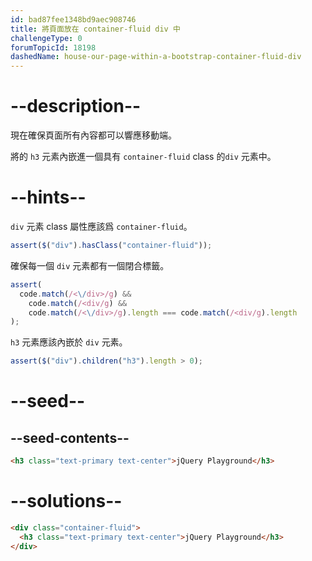 ```yaml
---
id: bad87fee1348bd9aec908746
title: 將頁面放在 container-fluid div 中
challengeType: 0
forumTopicId: 18198
dashedName: house-our-page-within-a-bootstrap-container-fluid-div
---
```


# --description--

現在確保頁面所有內容都可以響應移動端。

將的 `h3` 元素內嵌進一個具有 `container-fluid` class 的`div` 元素中。

# --hints--

`div` 元素 class 屬性應該爲 `container-fluid`。

```js
assert($("div").hasClass("container-fluid"));
```

確保每一個 `div` 元素都有一個閉合標籤。

```js
assert(
  code.match(/<\/div>/g) &&
    code.match(/<div/g) &&
    code.match(/<\/div>/g).length === code.match(/<div/g).length
);
```

`h3` 元素應該內嵌於 `div` 元素。

```js
assert($("div").children("h3").length > 0);
```

# --seed--

## --seed-contents--

```html
<h3 class="text-primary text-center">jQuery Playground</h3>
```

# --solutions--

```html
<div class="container-fluid">
  <h3 class="text-primary text-center">jQuery Playground</h3>
</div>
```
